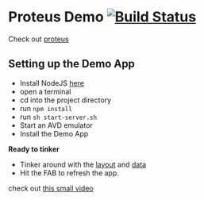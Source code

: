 # Proteus Demo [![Build Status](https://travis-ci.org/adityasharat/proteus-demo.svg?branch=master)](https://travis-ci.org/adityasharat/proteus-demo)

Check out [proteus](https://github.com/flipkart-incubator/proteus)

## Setting up the Demo App

* Install NodeJS [here](https://nodejs.org/en/download/)
* open a terminal
* cd into the project directory
* run `npm install`
* run `sh start-server.sh`
* Start an AVD emulator
* Install the Demo App

**Ready to tinker**

* Tinker around with the [layout](https://github.com/adityasharat/proteus-demo/blob/master/data/layout.json) and [data](https://github.com/adityasharat/proteus-demo/blob/master/data/user.json)
* Hit the FAB to refresh the app.

check out [this small video](https://youtu.be/ISZe4zd2qL4)
